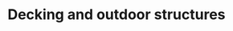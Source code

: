 ---
title: "Decking and outdoor structures"
alt: "Installing or repairing wooden decks, pergolas, gazebos, and fencing"
description: "Installing or repairing wooden decks, pergolas, gazebos, and fencing"
category: "carpenter"
subcategory: "decking-outdoor"
image: "/tradespeople/carpenter/decking-outdoor.png"
ogImage: "/tradespeople/carpenter/decking-outdoor.png"
colour: "blue"
pathtxt: "Decking and outdoor"
published: true
---